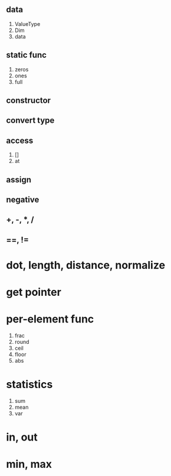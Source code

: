 ## data
1. ValueType
2. Dim
3. data

## static func
1. zeros
2. ones
3. full

## constructor

## convert type

## access
1. []
2. at

## assign

## negative

## +, -, *, /

## ==, !=

# dot, length, distance, normalize

# get pointer

# per-element func
1. frac
2. round
3. ceil
4. floor
6. abs

# statistics
1. sum
2. mean
3. var

# in, out

# min, max
